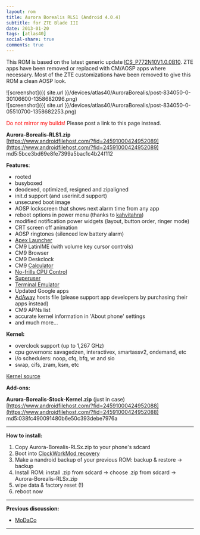 ```yaml
---
layout: rom
title: Aurora Borealis RLS1 (Android 4.0.4)
subtitle: for ZTE Blade III
date: 2013-01-20
tags: [atlas40]
social-share: true
comments: true
---
```


This ROM is based on the latest generic update [ICS_P772N10V1.0.0B10](http://wwwen.zte.com.cn/endata/mobile/Macedonia/Macedonia_SoftWare/201212/P020121226586794303608.zip). ZTE apps have been removed or replaced with CM/AOSP apps where necessary. Most of the ZTE customizations have been removed to give this ROM a clean AOSP look.

![screenshot]({{ site.url }}/devices/atlas40/AuroraBorealis/post-834050-0-30106600-1358682096.png)  
![screenshot]({{ site.url }}/devices/atlas40/AuroraBorealis/post-834050-0-05510700-1358682253.png)

<span style="color:#FF0000;">Do not mirror my builds!</span> Please post a link to this page instead.

**Aurora-Borealis-RLS1.zip**  
[https://www.androidfilehost.com/?fid=24591000424952089](https://www.androidfilehost.com/?fid=24591000424952089)  
md5:5bce3bd69e8fe7399a5bac1c4b24f112

**Features**:

- rooted
- busyboxed
- deodexed, optimized, resigned and zipaligned
- init.d support (and userinit.d support)
- unsecured boot image
- AOSP lockscreen that shows next alarm time from any app
- reboot options in power menu (thanks to [kahvitahra](http://forum.xda-developers.com/showpost.php?p=24303020&postcount=13))
- modified notification power widgets (layout, button order, ringer mode)
- CRT screen off animation
- AOSP ringtones (silenced low battery alarm)
- [Apex Launcher](https://play.google.com/store/apps/details?id=com.anddoes.launcher&hl=en)
- CM9 LatinIME (with volume key cursor controls)
- CM9 Browser
- CM9 Deskclock
- CM9 [Calculator](https://play.google.com/store/apps/details?id=com.android2.calculator3)
- [No-frills CPU Control](https://play.google.com/store/apps/details?id=it.sineo.android.noFrillsCPU)
- [Superuser](https://play.google.com/store/apps/details?id=com.noshufou.android.su)
- [Terminal Emulator](https://play.google.com/store/apps/details?id=jackpal.androidterm)
- Updated Google apps
- [AdAway](https://play.google.com/store/apps/details?id=org.adaway) hosts file (please support app developers by purchasing their apps instead)
- CM9 APNs list
- accurate kernel information in 'About phone' settings
- and much more...

**Kernel:**

- overclock support (up to 1,267 GHz)
- cpu governors: savagedzen, interactivex, smartassv2, ondemand, etc
- i/o schedulers: noop, cfq, bfq, vr and sio
- swap, cifs, zram, ksm, etc

[Kernel source](https://github.com/KonstaT/zte-kernel-msm7x27a/tree/047ea17da8e20a0236b03897fd948e9dcf1d291e)

**Add-ons:**

**Aurora-Borealis-Stock-Kernel.zip** (just in case)  
[https://www.androidfilehost.com/?fid=24591000424952088](https://www.androidfilehost.com/?fid=24591000424952088)  
md5:038fc490091480b6e50c393debe7976a

----

**How to install:**

1. Copy Aurora-Borealis-RLSx.zip to your phone's sdcard
2. Boot into [ClockWorkMod recovery](/devices/atlas40/CWM)
3. Make a nandroid backup of your previous ROM: backup & restore -> backup
4. Install ROM: install .zip from sdcard -> choose .zip from sdcard -> Aurora-Borealis-RLSx.zip
5. wipe data & factory reset (!)
6. reboot now

----

**Previous discussion:**

- [MoDaCo](http://www.modaco.com/topic/360392-aurora-borealis-rls1/)

----
